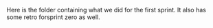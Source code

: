 Here is the folder containing what we did for the first sprint. It also has some retro forsprint zero as well.
